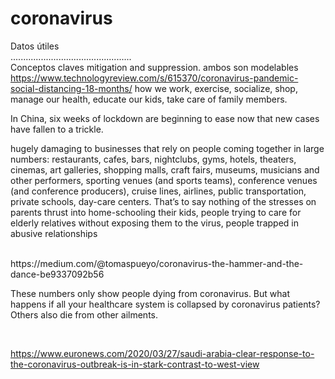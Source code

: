 # coronavirus
Datos útiles
<br>
................................................
<br>
Conceptos claves
mitigation and suppression.
ambos son modelables
<br>
https://www.technologyreview.com/s/615370/coronavirus-pandemic-social-distancing-18-months/
how we work, exercise, socialize, shop, 
manage our health, educate our kids, take care of family members.

In China, six weeks of lockdown are beginning 
to ease now that new cases have fallen to a trickle.

hugely damaging to businesses that rely on people coming together in large numbers: 
restaurants, cafes, bars, nightclubs, gyms, hotels, theaters, cinemas, art galleries, 
shopping malls, craft fairs, museums, musicians and other performers, sporting venues 
(and sports teams), conference venues (and conference producers), cruise lines, 
airlines, public transportation, private schools, day-care centers. 
That’s to say nothing of the stresses on parents thrust into home-schooling their kids,
 people trying to care for elderly 
relatives without exposing them to the virus, people trapped in abusive relationships


<br>
https://medium.com/@tomaspueyo/coronavirus-the-hammer-and-the-dance-be9337092b56

These numbers only show people dying from coronavirus. But what happens if all 
your healthcare system is collapsed by coronavirus patients? 
Others also die from other ailments.





<br>

https://www.euronews.com/2020/03/27/saudi-arabia-clear-response-to-the-coronavirus-outbreak-is-in-stark-contrast-to-west-view
